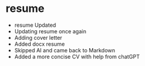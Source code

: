 # resume

* resume Updated
* Updating resume once again
* Adding cover letter
* Added docx resume
* Skipped AI and came back to Markdown
* Added a more concise CV with help from chatGPT
